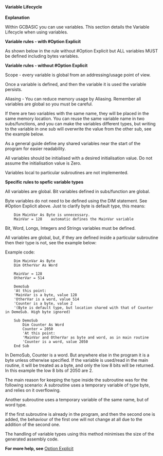 <div class="section">

<div class="titlepage">

<div>

<div>

#### <span id="variable_lifecycle"></span>Variable Lifecycle

</div>

</div>

</div>

<span class="strong">**Explanation**</span>

Within GCBASIC you can use variables. This section details the Variable
Lifecycle when using variables.

<span class="strong">**Variable rules - with \#Option Explicit**</span>

As shown below in the rule without \#Option Explicit but ALL variables
MUST be defined including bytes variables.

<span class="strong">**Variable rules - without \#Option
Explicit**</span>

Scope - every variable is global from an addressing/usage point of view.

Once a variable is defined, and then the variable it is used the
variable persists.

Aliasing - You can reduce memory usage by Aliasing. Remember all
variables are global so you must be careful.

If there are two variables with the same name, they will be placed in
the same memory location. You can reuse the same variable name in two
subs/functions, and you can make the variables different types, but
writing to the variable in one sub will overwrite the value from the
other sub, see the example below.

As a general guide define any shared variables near the start of the
program for easier readability.

All variables should be initialised with a desired initialisation value.
Do not assume the initialisation value is Zero.

Variables local to particular subroutines are not implemented.

<span class="strong">**Specific rules to spefic variable types**</span>

All variables are global. Bit variables defined in subs/function are
global.

Byte variables do not need to be defined using the DIM statement. See
\#Option Explicit above. Just to clarify byte is default type, this
means:

``` screen
    Dim MainVar As Byte is unnecessary.
    MainVar = 128    automatic defines the MainVar variable
```

Bit, Word, Longs, Integers and Strings variables must be defined.

All variables are global, but, if they are defined inside a particular
subroutine then their type is not, see the example below:

Example code:

``` screen
    Dim MainVar As Byte
    Dim OtherVar As Word

    MainVar = 128
    OtherVar = 514

    DemoSub
    'At this point:
    'MainVar is a byte, value 128
    'OtherVar is a word, value 514
    'Counter is a byte, value 2
    '(Byte is default type, but location shared with that of Counter in DemoSub. High byte ignored)

    Sub DemoSub
        Dim Counter As Word
        Counter = 2050
        'At this point:
        'MainVar and OtherVar as byte and word, as in main routine
        'Counter is a word, value 2050
    End Sub
```

In DemoSub, Counter is a word. But anywhere else in the program it is a
byte unless otherwise specified. If the variable is used/read in the
main routine, it will be treated as a byte, and only the low 8 bits will
be returned. In this example the low 8 bits of 2050 are 2.

The main reason for keeping the type inside the subroutine was for the
following scenario: A subroutine uses a temporary variable of type byte,
and relies on it overflowing.

Another subroutine uses a temporary variable of the same name, but of
word type.

If the first subroutine is already in the program, and then the second
one is added, the behaviour of the first one will not change at all due
to the addition of the second one.

The handling of variable types using this method minimises the size of
the generated assembly code.

<span class="strong">**For more help, see**</span>
<a href="_option_explicit" class="link" title="#Option Explicit">Option Explicit</a>

</div>
